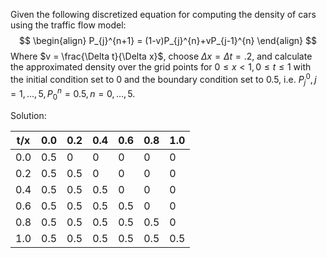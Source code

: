 Given the following discretized equation for computing the density of cars using the traffic flow model:
$$
\begin{align}
P_{j}^{n+1} = (1-v)P_{j}^{n}+vP_{j-1}^{n}
\end{align}
$$
Where $v = \frac{\Delta t}{\Delta x}$, choose $\Delta x = \Delta t=.2$, and calculate the approximated density over the grid points for $0\leq x<1, 0\leq t\leq 1$ with the initial condition set to 0 and the boundary condition set to 0.5, i.e. $P_{j}^{0}, j =1,\dots,5, P_{0}^{n}=0.5, n =0,\dots,5$.

Solution:

| t/x | 0.0 | 0.2 | 0.4 | 0.6 | 0.8 | 1.0 |
| --- | --- | --- | --- | --- | --- | --- |
| 0.0 | 0.5 | 0   | 0   | 0   | 0   | 0   |
| 0.2 | 0.5 | 0.5 | 0   | 0   | 0   | 0   |
| 0.4 | 0.5 | 0.5 | 0.5 | 0   | 0   | 0   |
| 0.6 | 0.5 | 0.5 | 0.5 | 0.5 | 0   | 0   |
| 0.8 | 0.5 | 0.5 | 0.5 | 0.5 | 0.5 | 0   |
| 1.0 | 0.5 | 0.5 | 0.5 | 0.5 | 0.5 | 0.5 |

